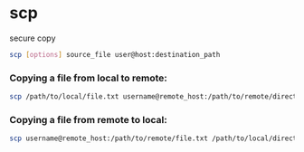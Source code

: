 # scp
secure copy

```bash
scp [options] source_file user@host:destination_path
```

### Copying a file from local to remote:
```bash
scp /path/to/local/file.txt username@remote_host:/path/to/remote/directory/
```

### Copying a file from remote to local:
```bash
scp username@remote_host:/path/to/remote/file.txt /path/to/local/directory/
```

